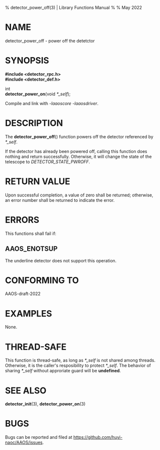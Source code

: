 % detector\_power\_off(3) | Library Functions Manual
%
% May 2022

NAME
====

detector\_power\_off - power off the detetctor

SYNOPSIS
========

**#include <detector_rpc.h>**  
**#include <detector_def.h>**

int  
**detector_power_on**(void *\*\_self*);

Compile and link with *-laaoscore* *-laaosdriver*.

DESCRIPTION
===========

The **detector_power_off**() function powers off the detector referenced by *\*\_self*.   

If the detector has already been powered off, calling this function does nothing and return successfully. Otherwise, it will change the state of the telescope to *DETECTOR_STATE_PWROFF*. 

RETURN VALUE
============

Upon successful completion, a value of zero shall be returned; otherwise, an error number shall be returned to indicate the error.

ERRORS
======

This functions shall fail if:

AAOS\_ENOTSUP
------------

The underline detector does not support this operation.

CONFORMING TO
=============

AAOS-draft-2022

EXAMPLES
========

None.

THREAD-SAFE
===========

This function is thread-safe, as long as *\*\_self* is not shared among threads. Otherwise, it is the caller's resposibility to protect *\*\_self*. The behavior of sharing *\*\_self* without approriate guard will be **undefined**.

SEE ALSO
========

**detector_init**(3), **detector_power_on**(3)

BUGS
====

Bugs can be reported and filed at https://github.com/huyi-naoc/AAOS/issues.

